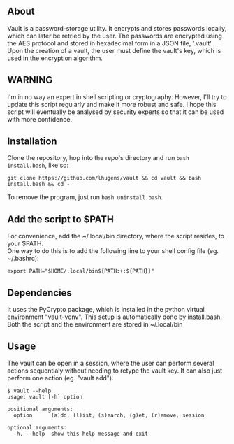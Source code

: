 ## About

Vault is a password-storage utility. It encrypts and stores passwords locally, which can later be retried by the user. The passwords are encrypted using the AES protocol and stored in hexadecimal form in a JSON file, '.vault'. Upon the creation of a vault, the user must define the vault's key, which is used in the encryption algorithm.

## WARNING

I'm in no way an expert in shell scripting or cryptography. However, I'll try to update this script regularly and make it more robust and safe. 
I hope this script will eventually be analysed by security experts so that it can be used with more confidence.

## Installation

Clone the repository, hop into the repo's directory and run `bash install.bash`, like so:

```
git clone https://github.com/lhugens/vault && cd vault && bash install.bash && cd -
```

To remove the program, just run `bash uninstall.bash`.

## Add the script to $PATH

For convenience, add the ~/.local/bin directory, where the script resides, to your $PATH. \
One way to do this is to add the following line to your shell config file (eg. ~/.bashrc):

```
export PATH="$HOME/.local/bin${PATH:+:${PATH}}"
```

## Dependencies

It uses the PyCrypto package, which is installed in the python virtual environment "vault-venv". This setup is automatically done by install.bash. Both the script and the environment are stored in ~/.local/bin

## Usage

The vault can be open in a session, where the user can perform several actions sequentialy without needing to retype the vault key. It can also just perform one action (eg. "vault add").

```
$ vault --help
usage: vault [-h] option

positional arguments:
  option      (a)dd, (l)ist, (s)earch, (g)et, (r)emove, session

optional arguments:
  -h, --help  show this help message and exit
```
